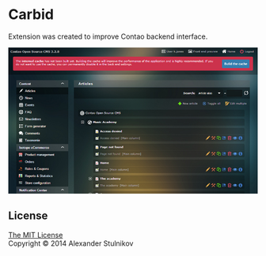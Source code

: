 Carbid
======

Extension was created to improve Contao backend interface.

![Carbid screenshot][1]

License
-------
[The MIT License](LICENSE)  
Copyright &copy; 2014 Alexander Stulnikov


  [1]: docs/sreen_general.jpg "Carbid screenshot"